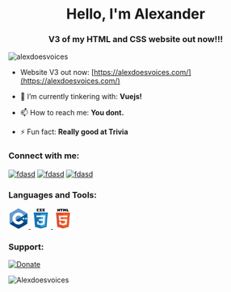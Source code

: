 <h1 align="center">Hello, I'm Alexander</h1>
<h3 align="center">V3 of my HTML and CSS website out now!!!</h3>

<p align="left"> <img src="https://komarev.com/ghpvc/?username=alexdoesvoices&label=Profile%20views&color=0e75b6&style=flat" alt="alexdoesvoices" /> </p>

- Website V3 out now: [https://alexdoesvoices.com/](https://alexdoesvoices.com/)  

- 🌱 I’m currently tinkering with: **Vuejs!**

- 📫 How to reach me: **You dont.** 

- ⚡ Fun fact: **Really good at Trivia**

<h3 align="left">Connect with me:</h3>
<p align="left">
<a href="https://github.com/alexdoesvoices" target="blank"><img align="center" src="https://raw.githubusercontent.com/rahuldkjain/github-profile-readme-generator/master/src/images/icons/Social/github.svg" alt="fdasd" height="30" width="40" /></a>
<a href="https://twitch.com/alexdoesvoices" target="blank"><img align="center" src="https://raw.githubusercontent.com/rahuldkjain/github-profile-readme-generator/master/src/images/icons/Social/twitch.svg" alt="fdasd" height="30" width="40" /></a>
<a href="https://www.youtube.com/@alexdoesvoicess" target="blank"><img align="center" src="https://raw.githubusercontent.com/rahuldkjain/github-profile-readme-generator/master/src/images/icons/Social/youtube.svg" alt="fdasd" height="30" width="40" /></a>
</p>

<h3 align="left">Languages and Tools:</h3>
<p align="left"> <a href="https://www.w3schools.com/cpp/" target="_blank" rel="noreferrer"> <img src="https://raw.githubusercontent.com/devicons/devicon/master/icons/cplusplus/cplusplus-original.svg" alt="cplusplus" width="40" height="40"/> </a> <a href="https://www.w3schools.com/css/" target="_blank" rel="noreferrer"> <img src="https://raw.githubusercontent.com/devicons/devicon/master/icons/css3/css3-original-wordmark.svg" alt="css3" width="40" height="40"/> </a> <a href="https://www.w3.org/html/" target="_blank" rel="noreferrer"> <img src="https://raw.githubusercontent.com/devicons/devicon/master/icons/html5/html5-original-wordmark.svg" alt="html5" width="40" height="40"/></a>
</p>

<h3 align="left">Support:</h3>

[![Donate](https://img.shields.io/badge/Donate-PayPal-green.svg)](https://paypal.me/AlexRobinson2005)<p><a href="https://ko-fi.com/Alexdoesvoices"> <img align="left" src="https://cdn.ko-fi.com/cdn/kofi3.png?v=3" height="50" width="210" alt="Alexdoesvoices" /></a></p><br><br><br>



